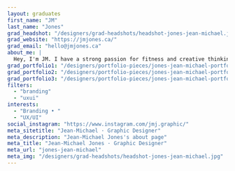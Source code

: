 ```yaml
---
layout: graduates
first_name: "JM"
last_name: "Jones"
grad_headshot: "/designers/grad-headshots/headshot-jones-jean-michael.jpg"
grad_website: "https://jmjones.ca/"
grad_email: "hello@jmjones.ca"
about_me: |
  Hey, I'm JM. I have a strong passion for fitness and creative thinking. I have freelance design experience, and excel in branding / interface design.
grad_portfolio1: "/designers/portfolio-pieces/jones-jean-michael-portfolio1.jpg"
grad_portfolio2: "/designers/portfolio-pieces/jones-jean-michael-portfolio2.jpg"
grad_portfolio3: "/designers/portfolio-pieces/jones-jean-michael-portfolio3.jpg"
filters:
  - "branding"
  - "uxui"
interests:
  - "Branding • "
  - "UX/UI"
social_instagram: "https://www.instagram.com/jmj.graphic/"
meta_sitetitle: "Jean-Michael · Graphic Designer"
meta_description: "Jean-Michael Jones's about page"
meta_title: "Jean-Michael Jones · Graphic Designer"
meta_url: "jones-jean-michael"
meta_img: "/designers/grad-headshots/headshot-jones-jean-michael.jpg"
---
```


